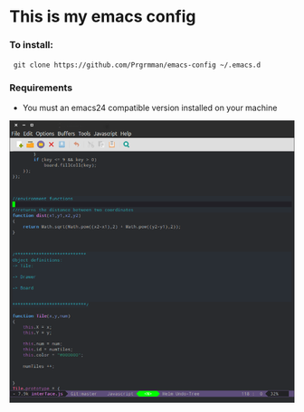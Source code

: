 <h1>This is my emacs config</h1>

<h3> To install: </h3>
<code> git clone https://github.com/Prgrmman/emacs-config ~/.emacs.d </code> 

<h3> Requirements </h3>

<ul>
<li> You must an emacs24 compatible version installed on your machine </li> 
</ul>

<img src="https://raw.githubusercontent.com/Prgrmman/emacs-config/master/screenshots/screenshot.png">  

